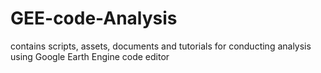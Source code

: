 # GEE-code-Analysis
contains scripts, assets, documents and tutorials for conducting analysis using Google Earth Engine code editor
